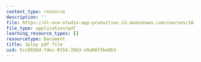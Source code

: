 ```yaml
---
content_type: resource
description: ''
file: https://ol-ocw-studio-app-production.s3.amazonaws.com/courses/18-01sc-single-variable-calculus-fall-2010/5cc8658d7dec01542663e9a08f3be8b3_7vVBtiVXIw.pdf
file_type: application/pdf
learning_resource_types: []
resourcetype: Document
title: 3play pdf file
uid: 5cc8658d-7dec-0154-2663-e9a08f3be8b3
---
```

